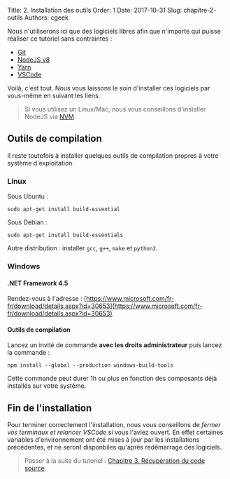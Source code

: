 Title: 2. Installation des outils
Order: 1
Date: 2017-10-31
Slug: chapitre-2-outils
Authors: cgeek

Nous n'utiliserons ici que des logiciels libres afin que n'importe qui puisse réaliser ce tutoriel sans contraintes :

* [Git](https://git-scm.com/)
* [NodeJS v8](https://nodejs.org)
* [Yarn](https://yarnpkg.com/lang/en/docs/install/)
* [VSCode](https://code.visualstudio.com/)

Voilà, c'est tout. Nous vous laissons le soin d'installer ces logiciels par vous-même en suivant les liens.

> Si vous utilisez un Linux/Mac, nous vous conseillons d'installer NodeJS via [NVM](https://github.com/creationix/nvm#installation).

## Outils de compilation

Il reste toutefois à installer quelques outils de compilation propres à votre système d'exploitation.

### Linux

Sous Ubuntu :

    sudo apt-get install build-essential

Sous Debian :

    sudo apt-get install build-essentials

Autre distribution : installer `gcc`, `g++`, `make` et `python2`.

### Windows

#### .NET Framework 4.5

Rendez-vous à l'adresse : [https://www.microsoft.com/fr-fr/download/details.aspx?id=30653](https://www.microsoft.com/fr-fr/download/details.aspx?id=30653)

#### Outils de compilation

Lancez un invité de commande **avec les droits administrateur** puis lancez la commande :

    npm install --global --production windows-build-tools

Cette commande peut durer 1h ou plus en fonction des composants déjà installés sur votre système.

## Fin de l'installation

Pour terminer correctement l'installation, nous vous conseillons de *fermer vos terminaux et relancer VSCode* si vous l'aviez ouvert. En effet certaines variables d'environnement ont été mises à jour par les installations précédentes, et ne seront disponbiles qu'après redémarrage des logiciels.

> Passer à la suite du tutoriel : [Chapitre 3. Récupération du code source](../chapitre-3-source).
